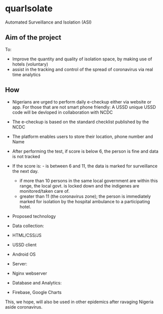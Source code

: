 # quarIsolate
Automated Surveillance and Isolation (ASI)

## Aim of the project
To:
- Improve the quantity and quality of isolation space, by making use of hotels (voluntary)
- assist in the tracking and control of the spread of coronavirus via real time analytics



## How
- Nigerians are urged to perform daily e-checkup either via website or app. For those that are not smart phone friendly: A USSD unique USSD code will be devloped in collaboration with NCDC
- The e-checkup is based on the standard checklist published by the NCDC
- The platform enables users to store their location, phone number and Name
- After performing the test, if score is below 6, the person is fine and data is not tracked

- If the score is: 
        - is between 6 and 11, the data is marked for surveillance the next day.
	- if more than 10 persons in the same local government are within this range, the local govt. is locked down 	and the indigenes are monitored/taken care of.
	- greater than 11 (the coronavirus zone); the person is immediately marked for isolation by the hospital ambulance to a participating hotel.

- Proposed technology
- Data collection:
- HTML/CSS/JS
- USSD client
- Android OS

- Server:
- Nginx webserver

- Database and Analytics:
- Firebase, Google Charts

This, we hope, will also be used in other epidemics after ravaging Nigeria aside coronavirus. 
